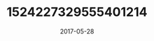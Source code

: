 ---
title: "1524227329555401214"
cover: "2017-05-28 07.54.38 1524227329555401214_46248401"
photo: "2017-05-28 07.54.38 1524227329555401214_46248401"
date: "2017-05-28"
type: "photo"
---